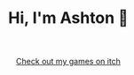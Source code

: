 <div align="center">
  <h1>Hi, I'm Ashton 👋</h1>
  <br>
<!--   <a href="https://shortstring.github.io/spacefarmer/">Game blog (blog is unused atm / old stuff on it)</a> -->
  <br>
  <a href="https://shortstring.itch.io/">Check out my games on itch</a>
</div>

  <!--
**shortstring/shortstring** is a ✨ _special_ ✨ repository because its `README.md` (this file) appears on your GitHub profile.

Here are some ideas to get you started:

- 🔭 I’m currently working on ...

- 👯 I’m looking to collaborate on ...
- 🤔 I’m looking for help with ...
- 💬 Ask me about ...
- 📫 How to reach me: ...
- 😄 Pronouns: ...
- ⚡ Fun fact: ...
-->
